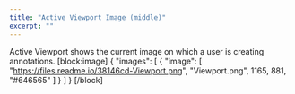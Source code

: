 ```yaml
---
title: "Active Viewport Image (middle)"
excerpt: ""
---
```

Active Viewport shows the current image on which a user is creating annotations.
[block:image]
{
  "images": [
    {
      "image": [
        "https://files.readme.io/38146cd-Viewport.png",
        "Viewport.png",
        1165,
        881,
        "#646565"
      ]
    }
  ]
}
[/block]